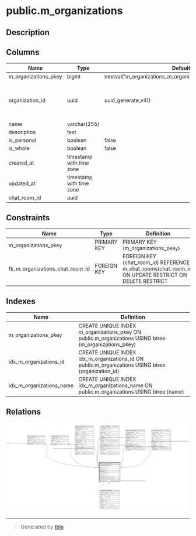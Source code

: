 # public.m_organizations

## Description

## Columns

| Name | Type | Default | Nullable | Children | Parents | Comment |
| ---- | ---- | ------- | -------- | -------- | ------- | ------- |
| m_organizations_pkey | bigint | nextval('m_organizations_m_organizations_pkey_seq'::regclass) | false |  |  |  |
| organization_id | uuid | uuid_generate_v4() | false | [public.m_groups](public.m_groups.md) [public.m_grades](public.m_grades.md) [public.m_members](public.m_members.md) [public.t_events](public.t_events.md) [public.t_attendances](public.t_attendances.md) [public.t_records](public.t_records.md) |  |  |
| name | varchar(255) |  | false |  |  |  |
| description | text |  | true |  |  |  |
| is_personal | boolean | false | false |  |  |  |
| is_whole | boolean | false | false |  |  |  |
| created_at | timestamp with time zone |  | false |  |  |  |
| updated_at | timestamp with time zone |  | false |  |  |  |
| chat_room_id | uuid |  | true |  | [public.m_chat_rooms](public.m_chat_rooms.md) |  |

## Constraints

| Name | Type | Definition |
| ---- | ---- | ---------- |
| m_organizations_pkey | PRIMARY KEY | PRIMARY KEY (m_organizations_pkey) |
| fk_m_organizations_chat_room_id | FOREIGN KEY | FOREIGN KEY (chat_room_id) REFERENCES m_chat_rooms(chat_room_id) ON UPDATE RESTRICT ON DELETE RESTRICT |

## Indexes

| Name | Definition |
| ---- | ---------- |
| m_organizations_pkey | CREATE UNIQUE INDEX m_organizations_pkey ON public.m_organizations USING btree (m_organizations_pkey) |
| idx_m_organizations_id | CREATE UNIQUE INDEX idx_m_organizations_id ON public.m_organizations USING btree (organization_id) |
| idx_m_organizations_name | CREATE UNIQUE INDEX idx_m_organizations_name ON public.m_organizations USING btree (name) |

## Relations

![er](public.m_organizations.svg)

---

> Generated by [tbls](https://github.com/k1LoW/tbls)
